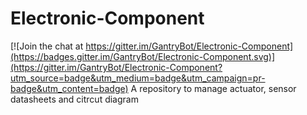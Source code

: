 # Electronic-Component

[![Join the chat at https://gitter.im/GantryBot/Electronic-Component](https://badges.gitter.im/GantryBot/Electronic-Component.svg)](https://gitter.im/GantryBot/Electronic-Component?utm_source=badge&utm_medium=badge&utm_campaign=pr-badge&utm_content=badge)
A repository to manage actuator, sensor datasheets and citrcut diagram 
